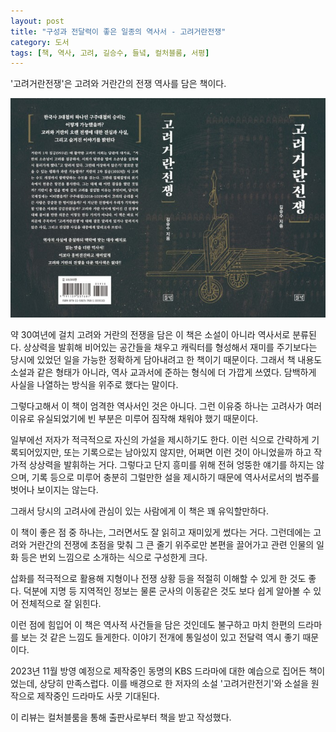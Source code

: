 ```yaml
---
layout: post
title: "구성과 전달력이 좋은 일종의 역사서 - 고려거란전쟁"
category: 도서
tags: [책, 역사, 고려, 길승수, 들녘, 컬처블룸, 서평]
---
```


'고려거란전쟁'은
고려와 거란간의 전쟁 역사를 담은 책이다.

![표지](/images/book/goryeo-khitan-war-book-h480.jpg)

약 30여년에 걸치 고려와 거란의 전쟁을 담은 이 책은
소설이 아니라 역사서로 분류된다.
상상력을 발휘해 비어있는 공간들을 채우고
캐릭터를 형성해서 재미를 주기보다는
당시에 있었던 일을 가능한 정확하게 담아내려고 한 책이기 때문이다.
그래서 책 내용도 소설과 같은 형태가 아니라,
역사 교과서에 준하는 형식에 더 가깝게 쓰였다.
담백하게 사실을 나열하는 방식을 위주로 했다는 말이다.

그렇다고해서 이 책이 엄격한 역사서인 것은 아니다.
그런 이유중 하나는 고려사가 여러 이유로 유실되었기에
빈 부분은 미루어 짐작해 채워야 했기 때문이다.

일부에선 저자가 적극적으로 자신의 가설을 제시하기도 한다.
이런 식으로 간략하게 기록되어있지만, 또는 기록으로는 남아있지 않지만,
어쩌면 이런 것이 아니었을까 하고 작가적 상상력을 발휘하는 거다.
그렇다고 단지 흥미를 위해 전혀 엉뚱한 얘기를 하지는 않으며,
기록 등으로 미루어 충분히 그럴만한 설을 제시하기 때문에
역사서로서의 범주를 벗어나 보이지는 않는다.

그래서 당시의 고려사에 관심이 있는 사람에게 이 책은 꽤 유익할만하다.

이 책이 좋은 점 중 하나는,
그러면서도 잘 읽히고 재미있게 썼다는 거다.
그런데에는 고려와 거란간의 전쟁에 초점을 맞춰
그 큰 줄기 위주로만 본편을 끌어가고
관련 인물의 일화 등은 번외 느낌으로 소개하는 식으로 구성한게 크다.

삽화를 적극적으로 활용해 지형이나 전쟁 상황 등을 적절히 이해할 수 있게 한 것도 좋다.
덕분에 지명 등 지역적인 정보는 물론 군사의 이동같은 것도 보다 쉽게 알아볼 수 있어 전체적으로 잘 읽힌다.

이런 점에 힘입어 이 책은 역사적 사건들을 담은 것인데도 불구하고
마치 한편의 드라마를 보는 것 같은 느낌도 들게한다.
이야기 전개에 통일성이 있고 전달력 역시 좋기 때문이다.

2023년 11월 방영 예정으로 제작중인 동명의 KBS 드라마에 대한 예습으로 집어든 책이었는데,
상당히 만족스럽다.
이를 배경으로 한 저자의 소설 '고려거란전기'와
소설을 원작으로 제작중인 드라마도 사뭇 기대된다.



<div class="im im-info">
이 리뷰는 컬처블룸을 통해 출판사로부터 책을 받고 작성했다.
</div>
